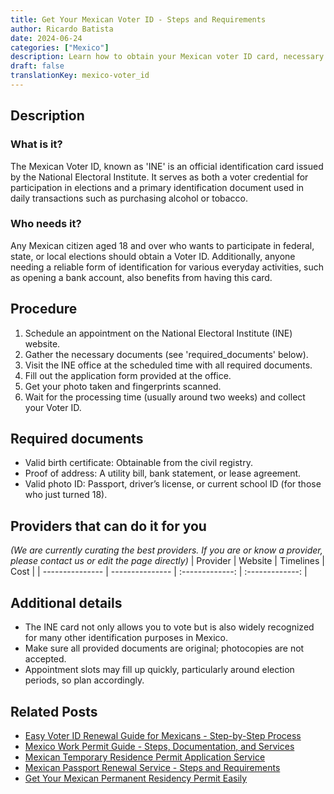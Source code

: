 ```yaml
---
title: Get Your Mexican Voter ID - Steps and Requirements
author: Ricardo Batista
date: 2024-06-24
categories: ["Mexico"]
description: Learn how to obtain your Mexican voter ID card, necessary documents, and the step-by-step process to secure it quickly.
draft: false
translationKey: mexico-voter_id
---
```


## Description
### What is it?
The Mexican Voter ID, known as 'INE' is an official identification card issued by the National Electoral Institute. It serves as both a voter credential for participation in elections and a primary identification document used in daily transactions such as purchasing alcohol or tobacco.

### Who needs it?
Any Mexican citizen aged 18 and over who wants to participate in federal, state, or local elections should obtain a Voter ID. Additionally, anyone needing a reliable form of identification for various everyday activities, such as opening a bank account, also benefits from having this card.

## Procedure

1. Schedule an appointment on the National Electoral Institute (INE) website.
2. Gather the necessary documents (see 'required_documents' below).
3. Visit the INE office at the scheduled time with all required documents.
4. Fill out the application form provided at the office.
5. Get your photo taken and fingerprints scanned.
6. Wait for the processing time (usually around two weeks) and collect your Voter ID.


## Required documents

- Valid birth certificate: Obtainable from the civil registry.
- Proof of address: A utility bill, bank statement, or lease agreement.
- Valid photo ID: Passport, driver’s license, or current school ID (for those who just turned 18).


## Providers that can do it for you
_(We are currently curating the best providers. If you are or know a provider, please contact us or edit the page directly)_
| Provider        |     Website     |     Timelines    |       Cost      |
| --------------- | --------------- |  :-------------: | :-------------: |

## Additional details

- The INE card not only allows you to vote but is also widely recognized for many other identification purposes in Mexico.
- Make sure all provided documents are original; photocopies are not accepted.
- Appointment slots may fill up quickly, particularly around election periods, so plan accordingly.

## Related Posts

- [Easy Voter ID Renewal Guide for Mexicans - Step-by-Step Process](https://tramitit.com/guides/mexico/voter_id_renewal/)
- [Mexico Work Permit Guide - Steps, Documentation, and Services](https://tramitit.com/guides/mexico/work_permit/)
- [Mexican Temporary Residence Permit Application Service](https://tramitit.com/guides/mexico/temporary_residence_permit/)
- [Mexican Passport Renewal Service - Steps and Requirements](https://tramitit.com/guides/mexico/mexican_passport/)
- [Get Your Mexican Permanent Residency Permit Easily](https://tramitit.com/guides/mexico/permanent_residence_permit/)